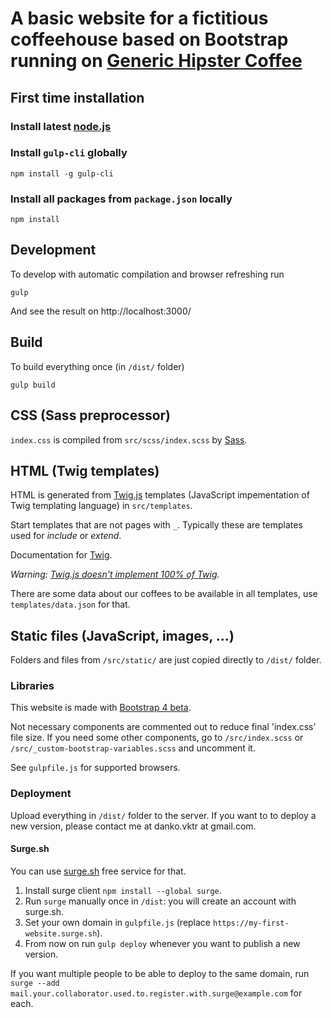 # A basic website for a fictitious coffeehouse based on Bootstrap running on [Generic Hipster Coffee](https://ghc.surge.sh)

## First time installation

### Install latest [node.js](https://nodejs.org/)

### Install `gulp-cli` globally 

```shell
npm install -g gulp-cli
```

### Install all packages from `package.json` locally

```shell
npm install
```

## Development

To develop with automatic compilation and browser refreshing run

```shell
gulp
```

And see the result on http://localhost:3000/


## Build

To build everything once (in `/dist/` folder) 

```shell
gulp build
```

## CSS (Sass preprocessor)

`index.css` is compiled from `src/scss/index.scss` by [Sass](http://sass-lang.com/).


## HTML (Twig templates)

HTML is generated from [Twig.js](https://github.com/twigjs/twig.js/) templates (JavaScript impementation of Twig templating language) in `src/templates`.

Start templates that are not pages with `_`. Typically these are templates used for _include_ or _extend_.

Documentation for [Twig](https://twig.symfony.com/doc/2.x/templates.html).

_Warning: [Twig.js doesn't implement 100% of Twig](https://github.com/twigjs/twig.js/wiki/Implementation-Notes)._

There are some data about our coffees to be available in all templates, use `templates/data.json` for that.


## Static files (JavaScript, images, …)

Folders and files from `/src/static/` are just copied directly to `/dist/` folder.


### Libraries

This website is made with [Bootstrap 4 beta](https://getbootstrap.com/).
 
Not necessary components are commented out to reduce final 'index.css' file size. 
If you need some other components, go to  `/src/index.scss` or `/src/_custom-bootstrap-variables.scss` and uncomment it.

See `gulpfile.js` for supported browsers.


### Deployment

Upload everything in `/dist/` folder to the server.
If you want to to deploy a new version, please contact me at danko.vktr at gmail.com.

#### Surge.sh

You can use [surge.sh](https://surge.sh) free service for that.

1. Install surge client `npm install --global surge`.
2. Run `surge` manually once in `/dist`: you will create an account with surge.sh.
3. Set your own domain in `gulpfile.js` (replace `https://my-first-website.surge.sh`).
4. From now on run `gulp deploy` whenever you want to publish a new version.

If you want multiple people to be able to deploy to the same domain, run `surge --add mail.your.collaborator.used.to.register.with.surge@example.com` for each.

